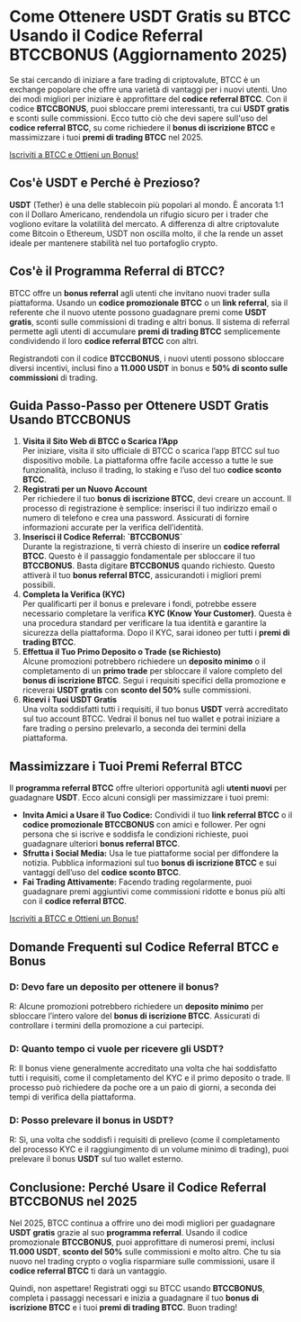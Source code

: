 <h1>Come Ottenere USDT Gratis su BTCC Usando il Codice Referral BTCCBONUS (Aggiornamento 2025)</h1>
</header>

<article>
    <section>
        <p>Se stai cercando di iniziare a fare trading di criptovalute, BTCC è un exchange popolare che offre una varietà di vantaggi per i nuovi utenti. Uno dei modi migliori per iniziare è approfittare del <strong>codice referral BTCC</strong>. Con il codice <strong>BTCCBONUS</strong>, puoi sbloccare premi interessanti, tra cui <strong>USDT gratis</strong> e sconti sulle commissioni. Ecco tutto ciò che devi sapere sull'uso del <strong>codice referral BTCC</strong>, su come richiedere il <strong>bonus di iscrizione BTCC</strong> e massimizzare i tuoi <strong>premi di trading BTCC</strong> nel 2025.</p>
    </section>

<a href="https://partner.btcc.com/us/c/BTCCBONUS/9303" target="_blank">Iscriviti a BTCC e Ottieni un Bonus!</a>

<section>
    <h2>Cos'è USDT e Perché è Prezioso?</h2>
    <p><strong>USDT</strong> (Tether) è una delle stablecoin più popolari al mondo. È ancorata 1:1 con il Dollaro Americano, rendendola un rifugio sicuro per i trader che vogliono evitare la volatilità del mercato. A differenza di altre criptovalute come Bitcoin o Ethereum, USDT non oscilla molto, il che la rende un asset ideale per mantenere stabilità nel tuo portafoglio crypto.</p>
</section>

<section>
    <h2>Cos'è il Programma Referral di BTCC?</h2>
    <p>BTCC offre un <strong>bonus referral</strong> agli utenti che invitano nuovi trader sulla piattaforma. Usando un <strong>codice promozionale BTCC</strong> o un <strong>link referral</strong>, sia il referente che il nuovo utente possono guadagnare premi come <strong>USDT gratis</strong>, sconti sulle commissioni di trading e altri bonus. Il sistema di referral permette agli utenti di accumulare <strong>premi di trading BTCC</strong> semplicemente condividendo il loro <strong>codice referral BTCC</strong> con altri.</p>
    <p>Registrandoti con il codice <strong>BTCCBONUS</strong>, i nuovi utenti possono sbloccare diversi incentivi, inclusi fino a <strong>11.000 USDT</strong> in bonus e <strong>50% di sconto sulle commissioni</strong> di trading.</p>
</section>

<section>
    <h2>Guida Passo-Passo per Ottenere USDT Gratis Usando BTCCBONUS</h2>
    <ol>
        <li><strong>Visita il Sito Web di BTCC o Scarica l’App</strong><br>Per iniziare, visita il sito ufficiale di BTCC o scarica l’app BTCC sul tuo dispositivo mobile. La piattaforma offre facile accesso a tutte le sue funzionalità, incluso il trading, lo staking e l’uso del tuo <strong>codice sconto BTCC</strong>.</li>
        <li><strong>Registrati per un Nuovo Account</strong><br>Per richiedere il tuo <strong>bonus di iscrizione BTCC</strong>, devi creare un account. Il processo di registrazione è semplice: inserisci il tuo indirizzo email o numero di telefono e crea una password. Assicurati di fornire informazioni accurate per la verifica dell’identità.</li>
        <li><strong>Inserisci il Codice Referral: `BTCCBONUS`</strong><br>Durante la registrazione, ti verrà chiesto di inserire un <strong>codice referral BTCC</strong>. Questo è il passaggio fondamentale per sbloccare il tuo <strong>BTCCBONUS</strong>. Basta digitare <strong>BTCCBONUS</strong> quando richiesto. Questo attiverà il tuo <strong>bonus referral BTCC</strong>, assicurandoti i migliori premi possibili.</li>
        <li><strong>Completa la Verifica (KYC)</strong><br>Per qualificarti per il bonus e prelevare i fondi, potrebbe essere necessario completare la verifica <strong>KYC (Know Your Customer)</strong>. Questa è una procedura standard per verificare la tua identità e garantire la sicurezza della piattaforma. Dopo il KYC, sarai idoneo per tutti i <strong>premi di trading BTCC</strong>.</li>
        <li><strong>Effettua il Tuo Primo Deposito o Trade (se Richiesto)</strong><br>Alcune promozioni potrebbero richiedere un <strong>deposito minimo</strong> o il completamento di un <strong>primo trade</strong> per sbloccare il valore completo del <strong>bonus di iscrizione BTCC</strong>. Segui i requisiti specifici della promozione e riceverai <strong>USDT gratis</strong> con <strong>sconto del 50%</strong> sulle commissioni.</li>
        <li><strong>Ricevi i Tuoi USDT Gratis</strong><br>Una volta soddisfatti tutti i requisiti, il tuo bonus <strong>USDT</strong> verrà accreditato sul tuo account BTCC. Vedrai il bonus nel tuo wallet e potrai iniziare a fare trading o persino prelevarlo, a seconda dei termini della piattaforma.</li>
    </ol>
</section>

<section>
    <h2>Massimizzare i Tuoi Premi Referral BTCC</h2>
    <p>Il <strong>programma referral BTCC</strong> offre ulteriori opportunità agli <strong>utenti nuovi</strong> per guadagnare <strong>USDT</strong>. Ecco alcuni consigli per massimizzare i tuoi premi:</p>
    <ul>
        <li><strong>Invita Amici a Usare il Tuo Codice:</strong> Condividi il tuo <strong>link referral BTCC</strong> o il <strong>codice promozionale BTCCBONUS</strong> con amici e follower. Per ogni persona che si iscrive e soddisfa le condizioni richieste, puoi guadagnare ulteriori <strong>bonus referral BTCC</strong>.</li>
        <li><strong>Sfrutta i Social Media:</strong> Usa le tue piattaforme social per diffondere la notizia. Pubblica informazioni sul tuo <strong>bonus di iscrizione BTCC</strong> e sui vantaggi dell’uso del <strong>codice sconto BTCC</strong>.</li>
        <li><strong>Fai Trading Attivamente:</strong> Facendo trading regolarmente, puoi guadagnare premi aggiuntivi come commissioni ridotte e bonus più alti con il <strong>codice referral BTCC</strong>.</li>
    </ul>
</section>

<a href="https://partner.btcc.com/us/c/BTCCBONUS/9303" target="_blank">Iscriviti a BTCC e Ottieni un Bonus!</a>

<section>
    <h2>Domande Frequenti sul Codice Referral BTCC e Bonus</h2>
    <h3>D: Devo fare un deposito per ottenere il bonus?</h3>
    <p>R: Alcune promozioni potrebbero richiedere un <strong>deposito minimo</strong> per sbloccare l’intero valore del <strong>bonus di iscrizione BTCC</strong>. Assicurati di controllare i termini della promozione a cui partecipi.</p>

  <h3>D: Quanto tempo ci vuole per ricevere gli USDT?</h3>
  <p>R: Il bonus viene generalmente accreditato una volta che hai soddisfatto tutti i requisiti, come il completamento del KYC e il primo deposito o trade. Il processo può richiedere da poche ore a un paio di giorni, a seconda dei tempi di verifica della piattaforma.</p>

  <h3>D: Posso prelevare il bonus in USDT?</h3>
  <p>R: Sì, una volta che soddisfi i requisiti di prelievo (come il completamento del processo KYC e il raggiungimento di un volume minimo di trading), puoi prelevare il bonus <strong>USDT</strong> sul tuo wallet esterno.</p>
</section>

<section>
    <h2>Conclusione: Perché Usare il Codice Referral BTCCBONUS nel 2025</h2>
    <p>Nel 2025, BTCC continua a offrire uno dei modi migliori per guadagnare <strong>USDT gratis</strong> grazie al suo <strong>programma referral</strong>. Usando il codice promozionale <strong>BTCCBONUS</strong>, puoi approfittare di numerosi premi, inclusi <strong>11.000 USDT</strong>, <strong>sconto del 50%</strong> sulle commissioni e molto altro. Che tu sia nuovo nel trading crypto o voglia risparmiare sulle commissioni, usare il <strong>codice referral BTCC</strong> ti darà un vantaggio.</p>
    <p>Quindi, non aspettare! Registrati oggi su BTCC usando <strong>BTCCBONUS</strong>, completa i passaggi necessari e inizia a guadagnare il tuo <strong>bonus di iscrizione BTCC</strong> e i tuoi <strong>premi di trading BTCC</strong>. Buon trading!</p>
</section>
</article>
</body>
</html>
